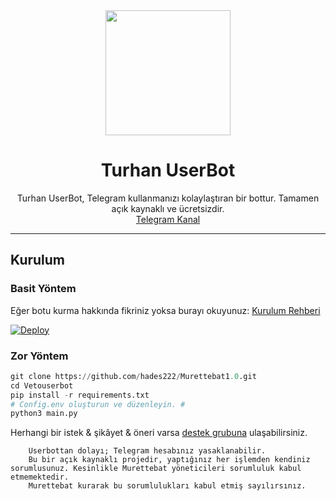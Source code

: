 <div align="center">
  <img src="https://i.imgyukle.com/2020/05/22/yrdk3x.jpg" width="200" height="200">
  <h1>Turhan UserBot</h1>
</div>
<p align="center">
    Turhan UserBot, Telegram kullanmanızı kolaylaştıran bir bottur. Tamamen açık kaynaklı ve ücretsizdir.
    <br>
        <a href="https://t.me/turhanuserbot">Telegram Kanal</a>
    <br>
</p>

----

## Kurulum
### Basit Yöntem
Eğer botu kurma hakkında fikriniz yoksa burayı okuyunuz: [Kurulum Rehberi](https://github.com/XNulI/turhanuserbot/wiki/Kurulum/)

[![Deploy](https://www.herokucdn.com/deploy/button.svg)](https://heroku.com/deploy?template=https://github.com/hades222/Murettebat1.0)
### Zor Yöntem
```python
git clone https://github.com/hades222/Murettebat1.0.git
cd Vetouserbot
pip install -r requirements.txt
# Config.env oluşturun ve düzenleyin. #
python3 main.py
```
 
Herhangi bir istek & şikâyet & öneri varsa [destek grubuna](https://t.me/Murettebatsupport) ulaşabilirsiniz.

```
    Userbottan dolayı; Telegram hesabınız yasaklanabilir.
    Bu bir açık kaynaklı projedir, yaptığınız her işlemden kendiniz sorumlusunuz. Kesinlikle Murettebat yöneticileri sorumluluk kabul etmemektedir.
    Murettebat kurarak bu sorumlulukları kabul etmiş sayılırsınız.
```
